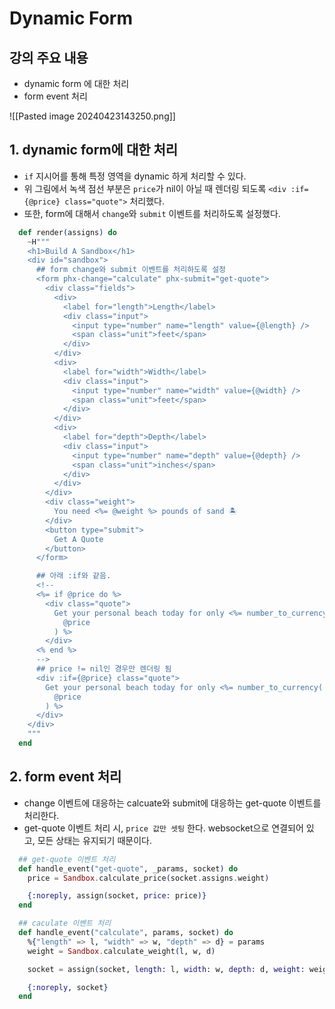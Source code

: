 # Dynamic Form

## 강의 주요 내용

* dynamic form 에 대한 처리
* form event 처리

![[Pasted image 20240423143250.png]]
## 1. dynamic form에 대한 처리

* `if` 지시어를 통해 특정 영역을 dynamic 하게 처리할 수 있다.
* 위 그림에서 녹색 점선 부분은 `price`가 nil이 아닐 때 렌더링 되도록 `<div :if={@price} class="quote">` 처리했다.
* 또한, form에 대해서 `change`와 `submit` 이벤트를 처리하도록 설정했다.

```elixir
  def render(assigns) do
    ~H"""
    <h1>Build A Sandbox</h1>
    <div id="sandbox">
      ## form change와 submit 이벤트를 처리하도록 설정
      <form phx-change="calculate" phx-submit="get-quote">
        <div class="fields">
          <div>
            <label for="length">Length</label>
            <div class="input">
              <input type="number" name="length" value={@length} />
              <span class="unit">feet</span>
            </div>
          </div>
          <div>
            <label for="width">Width</label>
            <div class="input">
              <input type="number" name="width" value={@width} />
              <span class="unit">feet</span>
            </div>
          </div>
          <div>
            <label for="depth">Depth</label>
            <div class="input">
              <input type="number" name="depth" value={@depth} />
              <span class="unit">inches</span>
            </div>
          </div>
        </div>
        <div class="weight">
          You need <%= @weight %> pounds of sand 🏝
        </div>
        <button type="submit">
          Get A Quote
        </button>
      </form>

      ## 아래 :if와 같음. 
      <!--
      <%= if @price do %>
        <div class="quote">
          Get your personal beach today for only <%= number_to_currency(
            @price
          ) %>
        </div>
      <% end %>
      -->
      ## price != nil인 경우만 렌더링 됨
      <div :if={@price} class="quote">
        Get your personal beach today for only <%= number_to_currency(
          @price
        ) %>
      </div>
    </div>
    """
  end
```


## 2. form event 처리

* change 이벤트에 대응하는 calcuate와 submit에 대응하는 get-quote 이벤트를 처리한다.
* get-quote 이벤트 처리 시, `price 값만 셋팅` 한다. websocket으로 연결되어 있고, 모든 상태는 유지되기 때문이다.
```elixir
  ## get-quote 이벤트 처리
  def handle_event("get-quote", _params, socket) do
    price = Sandbox.calculate_price(socket.assigns.weight)  

    {:noreply, assign(socket, price: price)}
  end  

  ## caculate 이벤트 처리
  def handle_event("calculate", params, socket) do
    %{"length" => l, "width" => w, "depth" => d} = params
    weight = Sandbox.calculate_weight(l, w, d)  

    socket = assign(socket, length: l, width: w, depth: d, weight: weight, price: nil) 

    {:noreply, socket}
  end
```